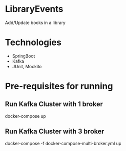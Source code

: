 # LibraryEvents
Add/Update books in a library 

# Technologies
* SpringBoot 
* Kafka
* JUnit, Mockito

# Pre-requisites for running
## Run Kafka Cluster with 1 broker
docker-compose up
## Run Kafka Cluster with 3 broker
docker-compose -f docker-compose-multi-broker.yml up

